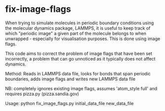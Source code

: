 # fix-image-flags
When trying to simulate molecules in periodic boundary conditions using the molecular dynamics package, LAMMPS, it is useful to keep track of which "periodic image" a given part of the molecule belongs to when unwrapped - especially for visualisation purposes. This is done using image flags.

This code aims to correct the problem of image flags that have been set incorrectly, a problem that can go unnoticed as it typically does not affect dynamics. 


Method: Reads in LAMMPS data file, looks for bonds that span periodic boundaries, adds image flags and writes new LAMMPS data file

NB: completely ignores existing image flags, assumes 'atom_style full' and requires pizza.py (pizza.sandia.gov)

Usage: python fix_image_flags.py initial_data_file new_data_file
